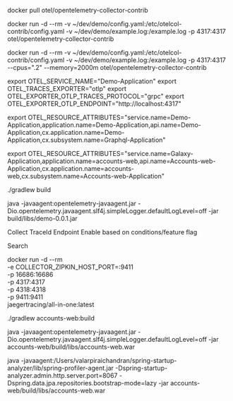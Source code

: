 docker pull otel/opentelemetry-collector-contrib

docker run -d --rm -v ~/dev/demo/config.yaml:/etc/otelcol-contrib/config.yaml -v ~/dev/demo/example.log:/example.log -p 4317:4317 otel/opentelemetry-collector-contrib

docker run -d --rm -v ~/dev/demo/config.yaml:/etc/otelcol-contrib/config.yaml -v ~/dev/demo/example.log:/example.log -p 4317:4317 --cpus=".2" --memory=2000m otel/opentelemetry-collector-contrib

export OTEL_SERVICE_NAME="Demo-Application"
export OTEL_TRACES_EXPORTER="otlp"
export OTEL_EXPORTER_OTLP_TRACES_PROTOCOL="grpc"
export OTEL_EXPORTER_OTLP_ENDPOINT="http://localhost:4317"

export OTEL_RESOURCE_ATTRIBUTES="service.name=Demo-Application,application.name=Demo-Application,api.name=Demo-Application,cx.application.name=Demo-Application,cx.subsystem.name=Graphql-Application"

export OTEL_RESOURCE_ATTRIBUTES="service.name=Galaxy-Application,application.name=accounts-web,api.name=Accounts-web-Application,cx.application.name=accounts-web,cx.subsystem.name=Accounts-web-Application"


./gradlew build

java -javaagent:opentelemetry-javaagent.jar -Dio.opentelemetry.javaagent.slf4j.simpleLogger.defaultLogLevel=off -jar build/libs/demo-0.0.1.jar

Collect TraceId
Endpoint
Enable based on conditions/feature flag

Search

docker run -d --rm \
  -e COLLECTOR_ZIPKIN_HOST_PORT=:9411 \
  -p 16686:16686 \
  -p 4317:4317 \
  -p 4318:4318 \
  -p 9411:9411 \
  jaegertracing/all-in-one:latest


./gradlew accounts-web:build

java -javaagent:opentelemetry-javaagent.jar -Dio.opentelemetry.javaagent.slf4j.simpleLogger.defaultLogLevel=off -jar accounts-web/build/libs/accounts-web.war


java -javaagent:/Users/valarpiraichandran/spring-startup-analyzer/lib/spring-profiler-agent.jar -Dspring-startup-analyzer.admin.http.server.port=8067 -Dspring.data.jpa.repositories.bootstrap-mode=lazy -jar accounts-web/build/libs/accounts-web.war

